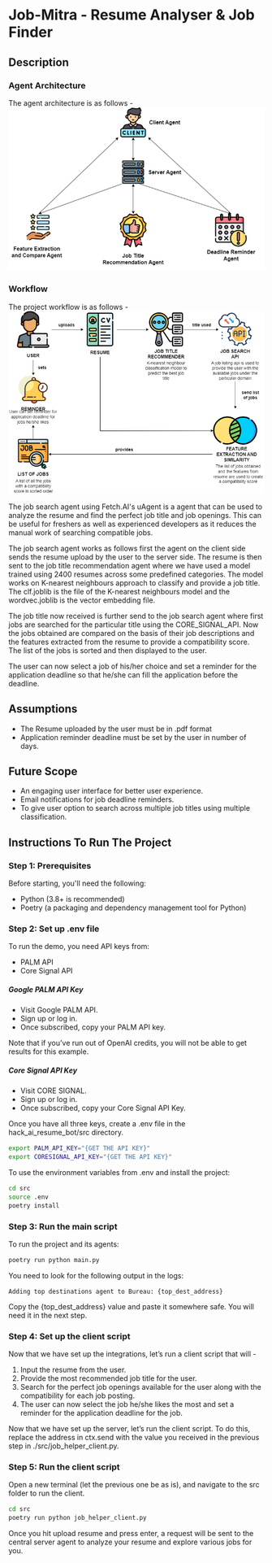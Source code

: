 #  Job-Mitra - Resume Analyser & Job Finder
## Description
### Agent Architecture
The agent architecture is as follows - 
![Agent Architecture](https://github.com/Sidd-R/hackai_230351/blob/main/agent_architecture.png?raw=true)

### Workflow
The project workflow is as follows - 
![Project Workflow](https://github.com/Sidd-R/hackai_230351/blob/main/workflow.png?raw=true)

The job search agent using Fetch.AI's uAgent is a agent that can be used to analyze the resume and find the perfect job title and job openings. This can be useful for freshers as well as experienced developers as it reduces the manual work of searching compatible jobs.

The job search agent works as follows first the agent on the client side sends the resume upload by the user to the server side. The resume is then sent to the job title recommendation agent where we have used a model trained using 2400 resumes across some predefined categories. The model works on K-nearest neighbours approach to classify and provide a job title. The clf.joblib is the file of the K-nearest neighbours model and the wordvec.joblib is the vector embedding file.

The job title now received is further send to the job search agent where first jobs are searched for the particular title using the CORE_SIGNAL_API. Now the jobs obtained are compared on the basis of their job descriptions and the features extracted from the resume to provide a compatibility score. The list of the jobs is sorted and then displayed to the user.

The user can now select a job of his/her choice and set a reminder for the application deadline so that he/she can fill the application before the deadline.

## Assumptions
* The Resume uploaded by the user must be in .pdf format
* Application reminder deadline must be set by the user in number of days.

## Future Scope
* An engaging user interface for better user experience.
* Email notifications for job deadline reminders.
* To give user option to search across multiple job titles using multiple classification.

## Instructions To Run The Project
### Step 1: Prerequisites
Before starting, you'll need the following:
* Python (3.8+ is recommended)
* Poetry (a packaging and dependency management tool for Python)

### Step 2: Set up .env file
To run the demo, you need API keys from:
* PALM API
* Core Signal API

##### Google PALM API Key
* Visit Google PALM API.
* Sign up or log in.
* Once subscribed, copy your PALM API key.

Note that if you’ve run out of OpenAI credits, you will not be able to get results for this example.

##### Core Signal API Key
* Visit CORE SIGNAL.
* Sign up or log in.
* Once subscribed, copy your Core Signal API Key.


Once you have all three keys, create a .env file in the hack_ai_resume_bot/src directory.
```bash
export PALM_API_KEY="{GET THE API KEY}"
export CORESIGNAL_API_KEY="{GET THE API KEY}"
```
To use the environment variables from .env and install the project:
```bash
cd src
source .env
poetry install
```
### Step 3: Run the main script
To run the project and its agents:
```bash
poetry run python main.py
```
You need to look for the following output in the logs:
```
Adding top destinations agent to Bureau: {top_dest_address}
```
Copy the {top_dest_address} value and paste it somewhere safe. You will need it in the next step.
### Step 4: Set up the client script
Now that we have set up the integrations, let’s run a client script that will -
1. Input the resume from the user.
2. Provide the most recommended job title for the user.
3. Search for the perfect job openings available for the user along with the compatibility for each job posting.
4. The user can now select the job he/she likes the most and set a reminder for the application deadline for the job.

Now that we have set up the server, let’s run the client script. To do this, replace the address in ctx.send with the value you received in the previous step in ./src/job_helper_client.py.
### Step 5: Run the client script
Open a new terminal (let the previous one be as is), and navigate to the src folder to run the client.
```bash
cd src
poetry run python job_helper_client.py
```
Once you hit upload resume and press enter, a request will be sent to the central server agent to analyze your resume and explore various jobs for you.
